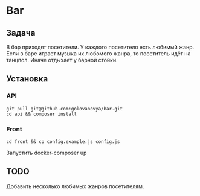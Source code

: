 # Bar

## Задача

В бар приходят посетители. У каждого посетителя есть любимый жанр. Если в баре играет музыка их любомого жанра, то посетитель идёт на танцпол. Иначе отдыхает у барной стойки.

## Установка

### API

    git pull git@github.com:golovanovya/bar.git
    cd api && composer install

### Front

    cd front && cp config.example.js config.js

Запустить docker-composer up

## TODO

Добавить несколько любимых жанров посетителям.
